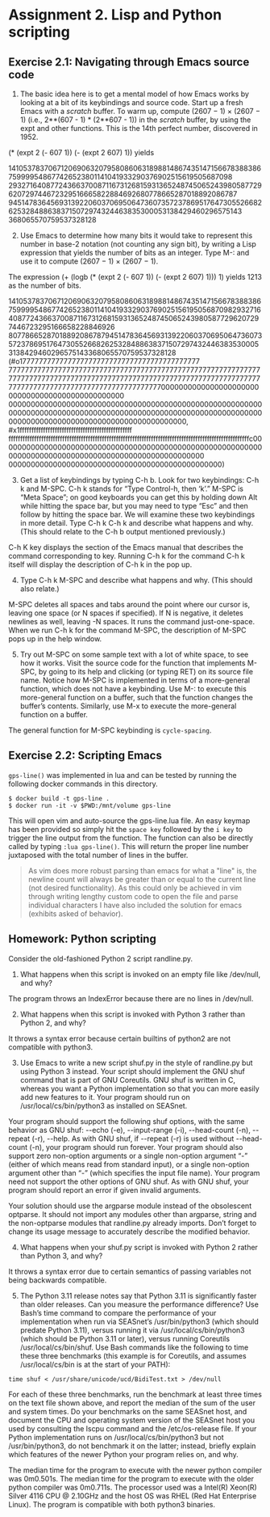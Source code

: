 # Assignment 2. Lisp and Python scripting

## Exercise 2.1: Navigating through Emacs source code

1) The basic idea here is to get a mental model of how Emacs works by looking at a bit of its keybindings and source code. Start up a fresh Emacs with a *scratch* buffer.
To warm up, compute (2607 − 1) × (2607 − 1) (i.e., 2**(607 - 1) * (2**607 - 1)) in the *scratch* buffer, by using the expt and other functions. This is the 14th perfect number, discovered in 1952.

(* (expt 2 (- 607 1)) (- (expt 2 607) 1)) yields

1410537837067120690632079580860631898814867435147156678388386759999548677426523801141041933290376902515619505687098
2932716408772436637008711673126815931365248745065243980587729620729744672329516665822884692680778665287018892086787
9451478364569313922060370695064736073572378695176473055266826253284886383715072974324463835300053138429460296575143
368065570759537328128

2) Use Emacs to determine how many bits it would take to represent this number in base-2 notation (not counting any sign bit), by writing a Lisp expression that yields the number of bits as an integer.
Type M-: and use it to compute (2607 − 1) × (2607 − 1).

The expression (+ (logb (* (expt 2 (- 607 1)) (- (expt 2 607) 1))) 1) yields 1213 as the number of bits.

141053783706712069063207958086063189881486743514715667838838675999954867742652380114104193329037690251561950568709829327164087724366370087116731268159313652487450652439805877296207297446723295166658228846926\
807786652870188920867879451478364569313922060370695064736073572378695176473055266826253284886383715072974324463835300053138429460296575143368065570759537328128 (#o17777777777777777777777777777777777777777777\
777777777777777777777777777777777777777777777777777777777777777777777777777777777777777777777777777777777777777777777777777777777777777777777777777777777777777000000000000000000000000000000000000000000000000\
0000000000000000000000000000000000000000000000000000000000000000000000000000000000000000000000000000000000000000000000000000000000000000000000000000000000, #x1ffffffffffffffffffffffffffffffffffffffffffffffff\
fffffffffffffffffffffffffffffffffffffffffffffffffffffffffffffffffffffffffffffffffffffffffffffffffffffffc0000000000000000000000000000000000000000000000000000000000000000000000000000000000000000000000000000000\
000000000000000000000000000000000000000000000000)

3) Get a list of keybindings by typing C-h b. Look for two keybindings: C-h k and M-SPC. C-h k stands for “Type Control-h, then ‘k’.” M-SPC is “Meta Space”; 
on good keyboards you can get this by holding down Alt while hitting the space bar, but you may need to type “Esc” and then follow by hitting the space bar. 
We will examine these two keybindings in more detail. Type C-h k C-h k and describe what happens and why. (This should relate to the C-h b output mentioned previously.)

C-h K key displays the section of the Emacs manual that describes the command corresponding to key. 
Running C-h k for the command C-h k itself will display the description of C-h k in the pop up.

4) Type C-h k M-SPC and describe what happens and why. (This should also relate.)

M-SPC deletes all spaces and tabs around the point where our cursor is, leaving one space (or N spaces if specified). If N is negative, it deletes newlines as well, leaving -N spaces.
It runs the command just-one-space. When we run C-h k for the command M-SPC, the description of M-SPC pops up in the help window.

5) Try out M-SPC on some sample text with a lot of white space, to see how it works. Visit the source code for the function that implements M-SPC, by going to its help and clicking (or typing RET) on its source file name.
Notice how M-SPC is implemented in terms of a more-general function, which does not have a keybinding. Use M-: to execute this more-general function on a buffer, such that the function changes the buffer’s contents.
Similarly, use M-x to execute the more-general function on a buffer.

The general function for M-SPC keybinding is `cycle-spacing`.

## Exercise 2.2: Scripting Emacs

`gps-line()` was implemented in lua and can be tested by running the following docker commands in this directory.
```
$ docker build -t gps-line .
$ docker run -it -v $PWD:/mnt/volume gps-line
```
This will open vim and auto-source the gps-line.lua file. An easy keymap has been provided so simply hit the `space key` followed by the `i key` to trigger the 
line output from the function. The function can also be directly called by typing `:lua gps-line()`. This will return the proper line number juxtaposed with the total number of lines in the buffer.

>As vim does more robust parsing than emacs for what a "line" is, the newline count will always be greater than or equal to the current line (not desired functionality).
As this could only be achieved in vim through writing lengthy custom code to open the file and parse individual characters I have also included the solution for emacs (exhibits asked of behavior).

## Homework: Python scripting

Consider the old-fashioned Python 2 script randline.py.

1) What happens when this script is invoked on an empty file like /dev/null, and why?

The program throws an IndexError because there are no lines in /dev/null.

2) What happens when this script is invoked with Python 3 rather than Python 2, and why? 

It throws a syntax error because certain builtins of python2 are not compatible with python3.

3) Use Emacs to write a new script shuf.py in the style of randline.py but using Python 3 instead. Your script should implement the GNU shuf 
command that is part of GNU Coreutils. GNU shuf is written in C, whereas you want a Python implementation so that you can more easily 
add new features to it. Your program should run on /usr/local/cs/bin/python3 as installed on SEASnet.

 Your program should support the following shuf options, with the same behavior as GNU shuf: 
    --echo (-e), 
    --input-range (-i), 
    --head-count (-n), 
    --repeat (-r), 
    --help. 
    As with GNU shuf, if --repeat (-r) is used without --head-count (-n), your program should run forever. 
    Your program should also support zero non-option arguments or a single non-option argument “-” (either of which means read from standard input), 
    or a single non-option argument other than “-” (which specifies the input file name). 
    Your program need not support the other options of GNU shuf. 
    As with GNU shuf, your program should report an error if given invalid arguments.

Your solution should use the argparse module instead of the obsolescent optparse. It should not import any modules other than argparse, string 
and the non-optparse modules that randline.py already imports. Don’t forget to change its usage message to accurately describe the modified behavior.

4) What happens when your shuf.py script is invoked with Python 2 rather than Python 3, and why?

It throws a syntax error due to certain semantics of passing variables not being backwards compatible.

5) The Python 3.11 release notes say that Python 3.11 is significantly faster than older releases. Can you measure the performance difference? 
Use Bash’s time command to compare the performance of your implementation when run via SEASnet’s /usr/bin/python3 (which should predate Python 3.11), 
versus running it via /usr/local/cs/bin/python3 (which should be Python 3.11 or later), versus running Coreutils /usr/local/cs/bin/shuf. 
Use Bash commands like the following to time these three benchmarks (this example is for Coreutils, and assumes /usr/local/cs/bin is at the 
start of your PATH):

  `time shuf < /usr/share/unicode/ucd/BidiTest.txt > /dev/null`

For each of these three benchmarks, run the benchmark at least three times on the text file shown above, and report the median of the sum of the user 
and system times. Do your benchmarks on the same SEASnet host, and document the CPU and operating system version of the SEASnet host you used 
by consulting the lscpu command and the /etc/os-release file. If your Python implementation runs on /usr/local/cs/bin/python3 but 
not /usr/bin/python3, do not benchmark it on the latter; instead, briefly explain which features of the newer Python your program relies on, and why. 

The median time for the program to execute with the newer python compiler was 0m0.501s. The median time for the program to execute with the older python compiler was 0m0.711s. 
The processor used was a Intel(R) Xeon(R) Silver 4116 CPU @ 2.10GHz and the host OS was RHEL (Red Hat Enterprise Linux). The program is compatible with both python3 binaries.
